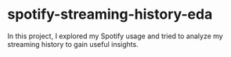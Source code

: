 # spotify-streaming-history-eda
In this project, I explored my Spotify usage and tried to analyze my streaming history to gain useful insights.
